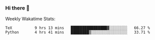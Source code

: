 ### Hi there 👋

<!--
**ericxiaseattle/ericxiaseattle** is a ✨ _special_ ✨ repository because its `README.md` (this file) appears on your GitHub profile.

Here are some ideas to get you started:

- 🔭 I’m currently working on ...
- 🌱 I’m currently learning ...
- 👯 I’m looking to collaborate on ...
- 🤔 I’m looking for help with ...
- 💬 Ask me about ...
- 📫 How to reach me: ...
- 😄 Pronouns: ...
- ⚡ Fun fact: ...
-->

Weekly Wakatime Stats:
<!--START_SECTION:waka-->
```text
TeX          9 hrs 13 mins   ████████████████▓░░░░░░░░   66.27 % 
Python       4 hrs 41 mins   ████████▒░░░░░░░░░░░░░░░░   33.71 % 
```
<!--END_SECTION:waka-->
